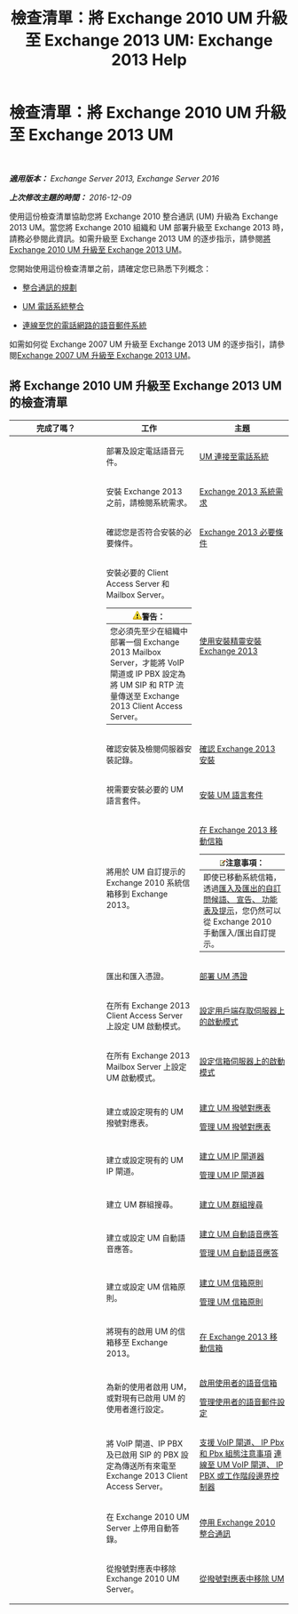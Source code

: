 ﻿---
title: '檢查清單：將 Exchange 2010 UM 升級至 Exchange 2013 UM: Exchange 2013 Help'
TOCTitle: 檢查清單：將 Exchange 2010 UM 升級至 Exchange 2013 UM
ms:assetid: 799bd1b1-a918-4bd8-911e-e6ca08bd7b52
ms:mtpsurl: https://technet.microsoft.com/zh-tw/library/Dn169228(v=EXCHG.150)
ms:contentKeyID: 54652593
ms.date: 05/21/2018
mtps_version: v=EXCHG.150
ms.translationtype: MT
---

# 檢查清單：將 Exchange 2010 UM 升級至 Exchange 2013 UM

 

_**適用版本：** Exchange Server 2013, Exchange Server 2016_

_**上次修改主題的時間：** 2016-12-09_

使用這份檢查清單協助您將 Exchange 2010 整合通訊 (UM) 升級為 Exchange 2013 UM。當您將 Exchange 2010 組織和 UM 部署升級至 Exchange 2013 時，請務必參閱此資訊。如需升級至 Exchange 2013 UM 的逐步指示，請參閱[將 Exchange 2010 UM 升級至 Exchange 2013 UM](upgrade-exchange-2010-um-to-exchange-2013-um-exchange-2013-help.md)。

您開始使用這份檢查清單之前，請確定您已熟悉下列概念：

  - [整合通訊的規劃](planning-for-unified-messaging-exchange-2013-help.md)

  - [UM 電話系統整合](telephone-system-integration-with-um-exchange-2013-help.md)

  - [連線至您的電話網路的語音郵件系統](connect-your-voice-mail-system-to-your-telephone-network-exchange-2013-help.md)

如需如何從 Exchange 2007 UM 升級至 Exchange 2013 UM 的逐步指引，請參閱[Exchange 2007 UM 升級至 Exchange 2013 UM](upgrade-exchange-2007-um-to-exchange-2013-um-exchange-2013-help.md)。

## 將 Exchange 2010 UM 升級至 Exchange 2013 UM 的檢查清單


<table>
<colgroup>
<col style="width: 33%" />
<col style="width: 33%" />
<col style="width: 33%" />
</colgroup>
<thead>
<tr class="header">
<th>完成了嗎？</th>
<th>工作</th>
<th>主題</th>
</tr>
</thead>
<tbody>
<tr class="odd">
<td><p></p></td>
<td><p>部署及設定電話語音元件。</p></td>
<td><p><a href="connect-um-to-your-telephone-system-exchange-2013-help.md">UM 連接至電話系統</a></p></td>
</tr>
<tr class="even">
<td><p></p></td>
<td><p>安裝 Exchange 2013 之前，請檢閱系統需求。</p></td>
<td><p><a href="exchange-2013-system-requirements-exchange-2013-help.md">Exchange 2013 系統需求</a></p></td>
</tr>
<tr class="odd">
<td><p></p></td>
<td><p>確認您是否符合安裝的必要條件。</p></td>
<td><p><a href="exchange-2013-prerequisites-exchange-2013-help.md">Exchange 2013 必要條件</a></p></td>
</tr>
<tr class="even">
<td><p></p></td>
<td><p>安裝必要的 Client Access Server 和 Mailbox Server。</p>
<table>
<thead>
<tr class="header">
<th><img src="images/Bb125224.warning(EXCHG.150).gif" title="警告" alt="警告" />警告：</th>
</tr>
</thead>
<tbody>
<tr class="odd">
<td>您必須先至少在組織中部署一個 Exchange 2013 Mailbox Server，才能將 VoIP 閘道或 IP PBX 設定為將 UM SIP 和 RTP 流量傳送至 Exchange 2013 Client Access Server。</td>
</tr>
</tbody>
</table>

</td>
<td><p><a href="install-exchange-2013-using-the-setup-wizard-exchange-2013-help.md">使用安裝精靈安裝 Exchange 2013</a></p></td>
</tr>
<tr class="odd">
<td><p></p></td>
<td><p>確認安裝及檢閱伺服器安裝記錄。</p></td>
<td><p><a href="verify-an-exchange-2013-installation-exchange-2013-help.md">確認 Exchange 2013 安裝</a></p></td>
</tr>
<tr class="even">
<td><p></p></td>
<td><p>視需要安裝必要的 UM 語言套件。</p></td>
<td><p><a href="install-a-um-language-pack-exchange-2013-help.md">安裝 UM 語言套件</a></p></td>
</tr>
<tr class="odd">
<td><p></p></td>
<td><p>將用於 UM 自訂提示的 Exchange 2010 系統信箱移到 Exchange 2013。</p></td>
<td><p><a href="mailbox-moves-in-exchange-2013-exchange-2013-help.md">在 Exchange 2013 移動信箱</a></p>
<table>
<thead>
<tr class="header">
<th><img src="images/Bb124558.note(EXCHG.150).gif" title="注意事項" alt="注意事項" />注意事項：</th>
</tr>
</thead>
<tbody>
<tr class="odd">
<td>即使已移動系統信箱，透過<a href="import-and-export-custom-greetings-announcements-menus-and-prompts-exchange-2013-help.md">匯入及匯出的自訂問候語、 宣告、 功能表及提示</a>，您仍然可以從 Exchange 2010 手動匯入/匯出自訂提示。</td>
</tr>
</tbody>
</table>

</td>
</tr>
<tr class="even">
<td><p></p></td>
<td><p>匯出和匯入憑證。</p></td>
<td><p><a href="deploying-certificates-for-um-exchange-2013-help.md">部署 UM 憑證</a></p></td>
</tr>
<tr class="odd">
<td><p></p></td>
<td><p>在所有 Exchange 2013 Client Access Server 上設定 UM 啟動模式。</p></td>
<td><p><a href="configure-the-startup-mode-on-a-client-access-server-exchange-2013-help.md">設定用戶端存取伺服器上的啟動模式</a></p></td>
</tr>
<tr class="even">
<td><p></p></td>
<td><p>在所有 Exchange 2013 Mailbox Server 上設定 UM 啟動模式。</p></td>
<td><p><a href="configure-the-startup-mode-on-a-mailbox-server-exchange-2013-help.md">設定信箱伺服器上的啟動模式</a></p></td>
</tr>
<tr class="odd">
<td><p></p></td>
<td><p>建立或設定現有的 UM 撥號對應表。</p></td>
<td><p><a href="create-a-um-dial-plan-exchange-2013-help.md">建立 UM 撥號對應表</a></p>
<p><a href="manage-a-um-dial-plan-exchange-2013-help.md">管理 UM 撥號對應表</a></p></td>
</tr>
<tr class="even">
<td><p></p></td>
<td><p>建立或設定現有的 UM IP 閘道。</p></td>
<td><p><a href="create-a-um-ip-gateway-exchange-2013-help.md">建立 UM IP 閘道器</a></p>
<p><a href="manage-a-um-ip-gateway-exchange-2013-help.md">管理 UM IP 閘道器</a></p></td>
</tr>
<tr class="odd">
<td><p></p></td>
<td><p>建立 UM 群組搜尋。</p></td>
<td><p><a href="create-a-um-hunt-group-exchange-2013-help.md">建立 UM 群組搜尋</a></p></td>
</tr>
<tr class="even">
<td><p></p></td>
<td><p>建立或設定 UM 自動語音應答。</p></td>
<td><p><a href="create-a-um-auto-attendant-exchange-2013-help.md">建立 UM 自動語音應答</a></p>
<p><a href="manage-a-um-auto-attendant-exchange-2013-help.md">管理 UM 自動語音應答</a></p></td>
</tr>
<tr class="odd">
<td><p></p></td>
<td><p>建立或設定 UM 信箱原則。</p></td>
<td><p><a href="create-a-um-mailbox-policy-exchange-2013-help.md">建立 UM 信箱原則</a></p>
<p><a href="manage-a-um-mailbox-policy-exchange-2013-help.md">管理 UM 信箱原則</a></p></td>
</tr>
<tr class="even">
<td><p></p></td>
<td><p>將現有的啟用 UM 的信箱移至 Exchange 2013。</p></td>
<td><p><a href="mailbox-moves-in-exchange-2013-exchange-2013-help.md">在 Exchange 2013 移動信箱</a></p></td>
</tr>
<tr class="odd">
<td><p></p></td>
<td><p>為新的使用者啟用 UM，或對現有已啟用 UM 的使用者進行設定。</p></td>
<td><p><a href="enable-a-user-for-voice-mail-exchange-2013-help.md">啟用使用者的語音信箱</a></p>
<p><a href="manage-voice-mail-settings-for-a-user-exchange-2013-help.md">管理使用者的語音郵件設定</a></p></td>
</tr>
<tr class="even">
<td><p></p></td>
<td><p>將 VoIP 閘道、IP PBX 及已啟用 SIP 的 PBX 設定為傳送所有來電至 Exchange 2013 Client Access Server。</p></td>
<td><p><a href="configuration-notes-for-supported-voip-gateways-ip-pbxs-and-pbxs-exchange-2013-help.md">支援 VoIP 閘道、 IP Pbx 和 Pbx 組態注意事項</a> <a href="connect-a-voip-gateway-ip-pbx-or-session-border-controller-to-um-exchange-2013-help.md">連線至 UM VoIP 閘道、 IP PBX 或工作階段邊界控制器</a></p></td>
</tr>
<tr class="odd">
<td><p></p></td>
<td><p>在 Exchange 2010 UM Server 上停用自動答錄。</p></td>
<td><p><a href="https://go.microsoft.com/fwlink/p/?linkid=296335">停用 Exchange 2010 整合通訊</a></p></td>
</tr>
<tr class="even">
<td><p></p></td>
<td><p>從撥號對應表中移除 Exchange 2010 UM Server。</p></td>
<td><p><a href="https://go.microsoft.com/fwlink/p/?linkid=296336">從撥號對應表中移除 UM</a></p></td>
</tr>
</tbody>
</table>

